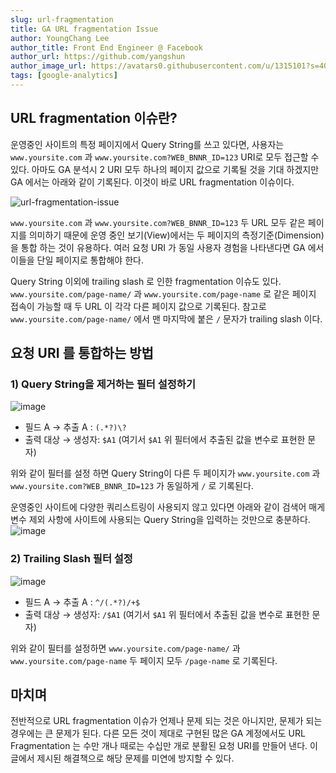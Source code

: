 ```yaml
---
slug: url-fragmentation
title: GA URL fragmentation Issue
author: YoungChang Lee
author_title: Front End Engineer @ Facebook
author_url: https://github.com/yangshun
author_image_url: https://avatars0.githubusercontent.com/u/1315101?s=400&v=4
tags: [google-analytics]
---
```


## URL fragmentation 이슈란?
운영중인 사이트의 특정 페이지에서 Query String를 쓰고 있다면, 사용자는 `www.yoursite.com` 과 `www.yoursite.com?WEB_BNNR_ID=123` URI로  모두 접근할 수 있다.  아마도 GA 분석시 2 URI 모두 하나의 페이지 값으로 기록될 것을 기대 하겠지만 GA 에서는 아래와 같이 기록된다.  이것이 바로 URL fragmentation 이슈이다.

![url-fragmentation-issue](https://user-images.githubusercontent.com/35516239/130347429-d05e9139-866d-4acf-8c08-41142cf16ae4.png)

 `www.yoursite.com` 과 `www.yoursite.com?WEB_BNNR_ID=123` 두 URL 모두 같은 페이지를 의미하기  때문에 운영 중인 보기(View)에서는 두 페이지의 측정기준(Dimension)을 통합 하는 것이 유용하다. 여러 요청 URI 가 동일 사용자 경험을 나타낸다면 GA 에서 이들을 단일 페이지로 통합해야 한다.

Query String 이외에 trailing slash 로 인한 fragmentation 이슈도 있다. `www.yoursite.com/page-name/` 과  `www.yoursite.com/page-name` 로 같은 페이지 접속이 가능할 때 두 URL 이 각각 다른 페이지 값으로 기록된다.   참고로 `www.yoursite.com/page-name/` 에서 맨 마지막에 붙은 `/` 문자가 trailing slash 이다.

## 요청 URI 를 통합하는 방법
### 1) Query String을 제거하는 필터 설정하기
![image](https://user-images.githubusercontent.com/35516239/130347651-5bc8bc66-f4ab-41ab-ab89-c40f8d6ed764.png)

- 필드 A → 추출 A : `(.*?)\?`
- 출력 대상  → 생성자:  `$A1`  (여기서 `$A1` 위 필터에서 추출된 값을 변수로 표현한 문자)

위와 같이 필터를 설정 하면 Query String이 다른 두 페이지가 `www.yoursite.com` 과 `www.yoursite.com?WEB_BNNR_ID=123` 가 동일하게  `/` 로 기록된다.

운영중인 사이트에 다양한 쿼리스트링이 사용되지 않고 있다면 아래와 같이 검색어 매게 변수 제외 사항에 사이트에 사용되는 Query String을 입력하는 것만으로 충분하다. 
![image](https://user-images.githubusercontent.com/35516239/130347850-ef76d816-8b71-43ec-a4ae-9e2b3520a3d0.png)


### 2) Trailing Slash 필터 설정
![image](https://user-images.githubusercontent.com/35516239/130347721-a11ef326-4434-493d-888d-4f5a1c47cc45.png)

- 필드 A → 추출 A : `^/(.*?)/+$`
- 출력 대상  → 생성자:  `/$A1`  (여기서 `$A1` 위 필터에서 추출된 값을 변수로 표현한 문자)

 위와 같이 필터를 설정하면 `www.yoursite.com/page-name/` 과  `www.yoursite.com/page-name` 두 페이지 모두 `/page-name` 로 기록된다.

## 마치며

전반적으로 URL fragmentation 이슈가 언제나 문제 되는 것은 아니지만, 문제가 되는 경우에는 큰 문제가 된다. 다른 모든 것이 제대로 구현된 많은 GA 계정에서도 URL Fragmentation 는 수만 개나 때로는 수십만 개로 분활된 요청 URI를 만들어 낸다. 이 글에서 제시된 해결책으로 해당 문제를 미연에 방지할 수 있다.
